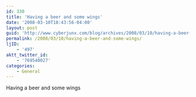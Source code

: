 ```yaml
---
id: 330
title: 'Having a beer and some wings'
date: '2008-03-10T18:43:56-04:00'
layout: post
guid: 'http://www.cyberjunx.com/blog/archives/2008/03/10/having-a-beer-and-some-wings/'
permalink: /2008/03/10/having-a-beer-and-some-wings/
ljID:
    - '497'
aktt_twitter_id:
    - '769540027'
categories:
    - General
---
```


Having a beer and some wings